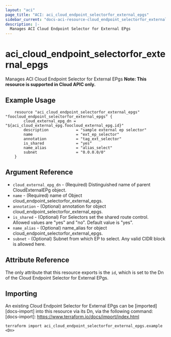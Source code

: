 ```yaml
---
layout: "aci"
page_title: "ACI: aci_cloud_endpoint_selectorfor_external_epgs"
sidebar_current: "docs-aci-resource-cloud_endpoint_selectorfor_external_epgs"
description: |-
  Manages ACI Cloud Endpoint Selector for External EPgs
---
```


# aci_cloud_endpoint_selectorfor_external_epgs #
Manages ACI Cloud Endpoint Selector for External EPgs
<b>Note: This resource is supported in Cloud APIC only.</b>
## Example Usage ##

```hcl
	resource "aci_cloud_endpoint_selectorfor_external_epgs" "foocloud_endpoint_selectorfor_external_epgs" {
		cloud_external_epg_dn = "${aci_cloud_external_epg.foocloud_external_epg.id}"
		description            = "sample external ep selector"
		name                   = "ext_ep_selector"
		annotation             = "tag_ext_selector"
		is_shared              = "yes"
		name_alias             = "alias_select"
		subnet                 = "0.0.0.0/0"
	}
```
## Argument Reference ##
* `cloud_external_epg_dn` - (Required) Distinguished name of parent CloudExternalEPg object.
* `name` - (Required) name of Object cloud_endpoint_selectorfor_external_epgs.
* `annotation` - (Optional) annotation for object cloud_endpoint_selectorfor_external_epgs.
* `is_shared` - (Optional) For Selectors set the shared route control. Allowed values are "yes" and "no". Default value is "yes".
* `name_alias` - (Optional) name_alias for object cloud_endpoint_selectorfor_external_epgs.
* `subnet` - (Optional) Subnet from which EP to select. Any valid CIDR block is allowed here.



## Attribute Reference

The only attribute that this resource exports is the `id`, which is set to the
Dn of the Cloud Endpoint Selector for External EPgs.

## Importing ##

An existing Cloud Endpoint Selector for External EPgs can be [imported][docs-import] into this resource via its Dn, via the following command:
[docs-import]: https://www.terraform.io/docs/import/index.html


```
terraform import aci_cloud_endpoint_selectorfor_external_epgs.example <Dn>
```